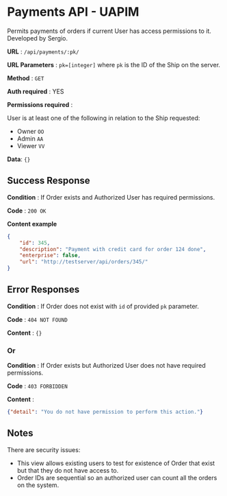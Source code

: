 # Payments API - UAPIM

Permits payments of orders if current User has access permissions to it. 
Developed by Sergio.

**URL** : `/api/payments/:pk/`

**URL Parameters** : `pk=[integer]` where `pk` is the ID of the Ship on the
server.

**Method** : `GET`

**Auth required** : YES

**Permissions required** :

User is at least one of the following in relation to the Ship requested:

* Owner `OO`
* Admin `AA`
* Viewer `VV`

**Data**: `{}`

## Success Response

**Condition** : If Order exists and Authorized User has required permissions.

**Code** : `200 OK`

**Content example**

```json
{
    "id": 345,
    "description": "Payment with credit card for order 124 done",
    "enterprise": false,
    "url": "http://testserver/api/orders/345/"
}
```

## Error Responses

**Condition** : If Order does not exist with `id` of provided `pk` parameter.

**Code** : `404 NOT FOUND`

**Content** : `{}`

### Or

**Condition** : If Order exists but Authorized User does not have required
permissions.

**Code** : `403 FORBIDDEN`


**Content** :

```json
{"detail": "You do not have permission to perform this action."}
```

## Notes

There are security issues:

* This view allows existing users to test for existence of Order that exist
    but that they do not have access to.
* Order IDs are sequential so an authorized user can count all the orders
    on the system.
